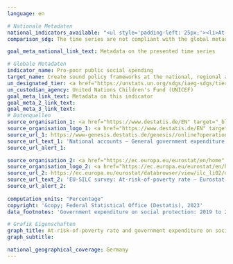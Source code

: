 ```yaml
---
language: en    

# Nationale Metadaten    
national_indicators_available: "<ul style='padding-left: 25px;'><li>At-risk-of-poverty rate</li> <li> Government expenditure on social protection</li></ul>"    
comparison_sdg: The time series are not compliant with the global metadata, but provide additional information.    

goal_meta_national_link_text: Metadata on the presented time series    

# Globale Metadaten    
indicator_name: Pro-poor public social spending    
target_name: Create sound policy frameworks at the national, regional and international levels, based on pro-poor and gender-sensitive development strategies, to support accelerated investment in poverty eradication actions    
un_designated_tier: <a href="https://unstats.un.org/sdgs/iaeg-sdgs/tier-classification/" title="Click here for more information on the UN tier classification."  target="_blank" onclick="return confirm_alert(this);">Tier II</a>    
un_custodian_agency: United Nations Children's Fund (UNICEF)    
goal_meta_link_text: Metadata on this indicator    
goal_meta_2_link_text:     
goal_meta_3_link_text:         
# Datenquellen
source_organisation_1: <a href="https://www.destatis.de/EN" target="_blank"> Federal Statistical Office (Destatis) </a>
source_organisation_logo_1: <a href="https://www.destatis.de/EN" target="_blank"><img src="https://g205sdgs.github.io/sdg-indicators/public/OrgImgEn/destatis.png" alt="Logo destatis" style="height:60px; width:148px"/></a>
source_url_1: https://www-genesis.destatis.de/genesis//online?operation=table&code=81000-0138&bypass=true&language=en
source_url_text_1: 'National accounts – General government expenditure: functions of government (COFOG) – GENESIS online 81000-0138'
source_url_alert_1: 

source_organisation_2: <a href="https://ec.europa.eu/eurostat/en/home" target="_blank" onclick="return confirm_alert('');"> Statistical office of the European Union (Eurostat) </a>
source_organisation_logo_2: <a href="https://ec.europa.eu/eurostat/en/home" target="_blank" onclick="return confirm_alert('');"><img src="https://g205sdgs.github.io/sdg-indicators/public/OrgImgEn/eurostat.png" alt="Logo eurostat" style="height:60px; width:148px"/></a>
source_url_2: https://ec.europa.eu/eurostat/databrowser/view/ilc_li02/default/table?lang=en
source_url_text_2: 'EU-SILC survey: At-risk-of-poverty rate – Eurostat table [ilc_li02]'
source_url_alert_2: 
    
computation_units: "Percentage"    
copyright: '&copy; Federal Statistical Office (Destatis), 2023'    
data_footnotes: 'Government expenditure on social protection: 2019 to 2022 preliminary data.<br>• At-risk-of-poverty rate: As of reference year 2020 there have been two types of results: first and final results. The results currently shown are final results. The "Leben in Europa" survey (German name of the European Union Statistics on Income and Living Conditions - EU-SILC), which was conducted separately in the past, was integrated as a subsample into the microcensus in 2020. Comparing the data of reference year 2020 with those of previous years is not possible (break in the time series) as the voluntary survey was changed over to a partly compulsory survey and the composition of the sample was changed.<br>• 2019 estimated data.'    

# Grafik Eigenschaften    
graph_title: At-risk-of-poverty rate and government expenditure on social protection
graph_subtitle:     

national_geographical_coverage: Germany    
---
```


<span></span>
